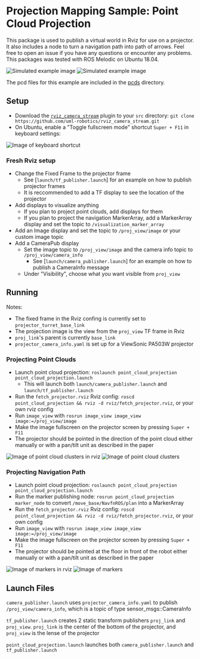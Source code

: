 # Projection Mapping Sample: Point Cloud Projection

This package is used to publish a virtual world in Rviz for use on a projector. It also includes a node to turn a navigation path into path of arrows. Feel free to open an issue if you have any questions or encounter any problems. This packages was tested with ROS Melodic on Ubuntu 18.04.

![Simulated example image](images/gazebo_gear.png "Simulated example image")
![Simulated example image](images/desired_gear.png "Simulated example image")

The pcd files for this example are included in the [pcds](pcds) directory.

## Setup

* Download the [`rviz_camera_stream`](https://github.com/uml-robotics/rviz_camera_stream) plugin to your `src` directory: `git clone https://github.com/uml-robotics/rviz_camera_stream.git`
* On Ubuntu, enable a "Toggle fullscreen mode" shortcut `Super + F11` in keyboard settings:

![Image of keyboard shortcut](images/keyboard_shortcut.png "Image of keyboard shortcut")

### Fresh Rviz setup
* Change the Fixed Frame to the projector frame
  * See [`launch/tf_publisher.launch`] for an example on how to publish projector frames
  * It is reccommended to add a TF display to see the location of the projector
* Add displays to visualize anything
  * If you plan to project point clouds, add displays for them
  * If you plan to project the navigation MarkerArray, add a MarkerArray display and set the topic to `/visualization_marker_array`
* Add an Image display and set the topic to `/proj_view/image` or your custom image topic
* Add a CameraPub display
  * Set the image topic to `/proj_view/image` and the camera info topic to `/proj_view/camera_info`
    * See [`launch/camera_publisher.launch`] for an example on how to publish a CameraInfo message
  * Under "Visibility", choose what you want visible from `proj_view`

## Running
Notes:
* The fixed frame in the Rviz confing is currently set to `projector_turret_base_link`
* The projection image is the view from the `proj_view` TF frame in Rviz
* `proj_link`'s parent is currently `base_link`
* `projector_camera_info.yaml` is set up for a ViewSonic PA503W projector 
### Projecting Point Clouds
* Launch point cloud projection: `roslaunch point_cloud_projection point_cloud_projection.launch`
  * This will launch both `launch/camera_publisher.launch` and `launch/tf_publisher.launch`
* Run the `fetch_projector.rviz` Rviz config: `roscd point_cloud_projection && rviz -d rviz/fetch_projector.rviz`, or your own rviz config
* Run `image_view` with `rosrun image_view image_view image:=/proj_view/image`
* Make the image fullscreen on the projector screen by pressing `Super + F11`
* The projector should be pointed in the direction of the point cloud either manually or with a pan/tilt unit as described in the paper

![Image of point cloud clusters in rviz](images/cluster_rviz.png "Image of point cloud clusters in rviz")
![Image of point cloud clusters](images/projection_cluster.png "Image of point cloud clusters")

### Projecting Navigation Path
* Launch point cloud projection: `roslaunch point_cloud_projection point_cloud_projection.launch`
* Run the marker publishing node: `rosrun point_cloud_projection marker_node` to convert `/move_base/NavfnROS/plan` into a MarkerArray
* Run the `fetch_projector.rviz` Rviz config: `roscd point_cloud_projection && rviz -d rviz/fetch_projector.rviz`, or your own config
* Run `image_view` with `rosrun image_view image_view image:=/proj_view/image`
* Make the image fullscreen on the projector screen by pressing `Super + F11`
* The projector should be pointed at the floor in front of the robot either manually or with a pan/tilt unit as described in the paper

![Image of markers in rviz](images/new_arrows.png "Image of markers in rviz")
![Image of markers](images/nav_arrow_image.png "Image of markers")

## Launch Files 
`camera_publisher.launch` uses `projector_camera_info.yaml` to publish `/proj_view/camera_info`, which is a topic of type sensor_msgs::CameraInfo

`tf_publisher.launch` creates 2 static transform publishers `proj_link` and `proj_view`. `proj_link` is the center of the bottom of the projector, and `proj_view` is the lense of the projector

`point_cloud_projection.launch` launches both `camera_publisher.launch` and `tf_publisher.launch`
